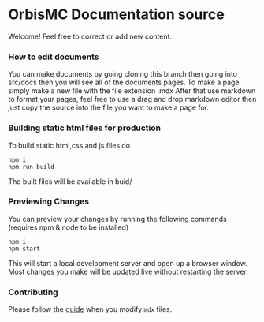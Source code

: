 # OrbisMC Documentation source

Welcome! Feel free to correct or add new content.


### How to edit documents
You can make documents by going cloning this branch then going into src/docs then you will see all of the documents pages. To make a page simply make a new file with the file extension .mdx
After that use markdown to format your pages, feel free to use a drag and drop markdown editor then just copy the source into the file you want to make a page for.
### Building static html files for production
To build  static html,css and js files do 
```
npm i
npm run build
```
The built files will be available in buid/
### Previewing Changes

You can preview your changes by running the following commands (requires npm & node to be installed)

```
npm i
npm start
```

This will start a local development server and open up a browser window. Most changes you make will be updated live without restarting the server.

### Contributing

Please follow the [guide](https://docusaurus.io/docs/markdown-features/react) when you modify `mdx` files.
